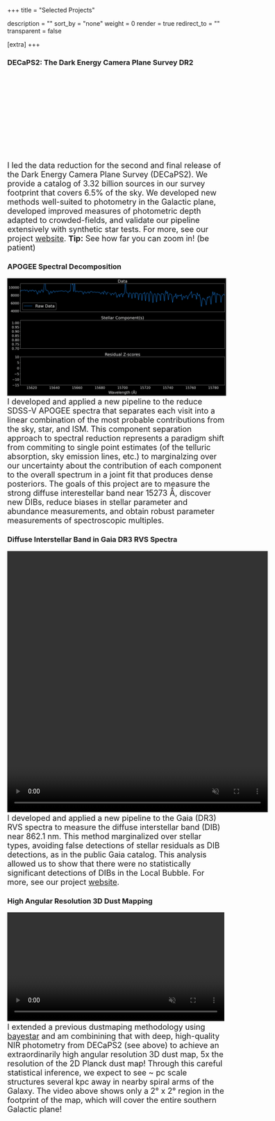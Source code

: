 +++
title = "Selected Projects"

description = ""
sort_by = "none"
weight = 0
render = true
redirect_to = ""
transparent = false

[extra]
+++
### DECaPS2: The Dark Energy Camera Plane Survey DR2
<div id="aladin-lite-div" style="width:800px;height:200px;"></div>
<script type="text/javascript" src="https://aladin.cds.unistra.fr/AladinLite/api/v3/latest/aladin.js" charset="utf-8"></script>
<script type="text/javascript">
let aladin;
A.init.then(() => {
    aladin = A.aladin('#aladin-lite-div', {survey: "P/DECaPS/DR2/color", fov:132, cooFrame:"galactic",target: "303 +0", projection: "AIT"});
});
aladin.setBackgroundColor("rgb(0, 0, 0)")
</script>
<div style="font-size: 18px;">
I led the data reduction for the second and final release of the Dark Energy Camera Plane Survey (DECaPS2). We provide a catalog of 3.32 billion sources in our survey footprint that covers 6.5% of the sky. We developed new methods well-suited to photometry in the Galactic plane, developed improved measures of photometric depth adapted to crowded-fields, and validate our pipeline extensively with synthetic star tests. For more, see our project <a href="http://decaps.skymaps.info/" target="_blank">website</a>. <strong>Tip:</strong> See how far you can zoom in! (be patient)
</div>

### APOGEE Spectral Decomposition

<img src="/img/SB3.gif" width="600" alt="SB3 Deblending">

<div style="font-size: 18px;">
   I developed and applied a new pipeline to the reduce SDSS-V APOGEE spectra that separates each visit into a linear combination of the most probable contributions from the sky, star, and ISM. This component separation approach to spectral reduction represents a paradigm shift from commiting to single point estimates (of the telluric absorption, sky emission lines, etc.) to marginalzing over our uncertainty about the contribution of each component to the overall spectrum in a joint fit that produces dense posteriors. The goals of this project are to measure the strong diffuse interestellar band near 15273 Å, discover new DIBs, reduce biases in stellar parameter and abundance measurements, and obtain robust parameter measurements of spectroscopic multiples.
</div>

### Diffuse Interstellar Band in Gaia DR3 RVS Spectra
<video width="600" height="600" controls autoplay loop muted>
    <source src="/img/localBubble.mp4" type="video/mp4">
    Your browser does not support the video tag.
</video>

<br>
<div style="font-size: 18px;">
   I developed and applied a new pipeline to the Gaia (DR3) RVS spectra to measure the diffuse interstellar band (DIB) near 862.1 nm. This method marginalized over stellar types, avoiding false detections of stellar residuals as DIB detections, as in the public Gaia catalog. This analysis allowed us to show that there were no statistically significant detections of DIBs in the Local Bubble. For more, see our project <a href="https://faun.rc.fas.harvard.edu/saydjari/GaiaDIB/" target="_blank">website</a>.
</div>

### High Angular Resolution 3D Dust Mapping
<video width="500" controls autoplay loop muted>
    <source src="/img/highlat_8192.mp4" type="video/mp4">
    Your browser does not support the video tag.
</video>

<br>
<div style="font-size: 18px;">
   I extended a previous dustmaping methodology using <a href="https://github.com/gregreen/bayestar" target="_blank">bayestar</a> and am combinining that with deep, high-quality NIR photometry from DECaPS2 (see above) to achieve an extraordinarily high angular resolution 3D dust map, 5x the resolution of the 2D Planck dust map! Through this careful statistical inference, we expect to see ~ pc scale structures several kpc away in nearby spiral arms of the Galaxy. The video above shows only a 2° x 2° region in the footprint of the map, which will cover the entire southern Galactic plane!
</div>


    






